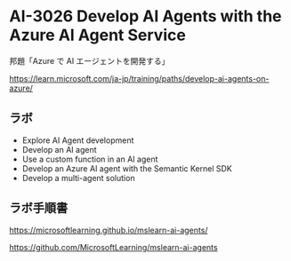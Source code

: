 # AI-3026 Develop AI Agents with the Azure AI Agent Service

邦題「Azure で AI エージェントを開発する」

https://learn.microsoft.com/ja-jp/training/paths/develop-ai-agents-on-azure/


## ラボ

- Explore AI Agent development
- Develop an AI agent
- Use a custom function in an AI agent
- Develop an Azure AI agent with the Semantic Kernel SDK
- Develop a multi-agent solution


## ラボ手順書


https://microsoftlearning.github.io/mslearn-ai-agents/

https://github.com/MicrosoftLearning/mslearn-ai-agents
